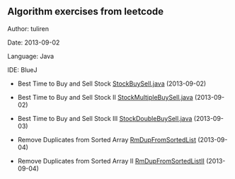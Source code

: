 Algorithm exercises from leetcode
---------------------------------
Author: tuliren

Date: 2013-09-02

Language: Java

IDE: BlueJ


- Best Time to Buy and Sell Stock [StockBuySell.java](https://github.com/tuliren/algorithm/blob/master/leetcode/StockBuySell.java) (2013-09-02)

- Best Time to Buy and Sell Stock II [StockMultipleBuySell.java](https://github.com/tuliren/algorithm/blob/master/leetcode/StockMultipleBuySell.java) (2013-09-02)

- Best Time to Buy and Sell Stock III
[StockDoubleBuySell.java](https://github.com/tuliren/algorithm/blob/master/leetcode/StockDoubleBuySell.java) (2013-09-03)

- Remove Duplicates from Sorted Array
[RmDupFromSortedList](https://github.com/tuliren/algorithm/blob/master/leetcode/RmDupFromSortedArray.java) (2013-09-04)

- Remove Duplicates from Sorted Array II [RmDupFromSortedListII](https://github.com/tuliren/algorithm/blob/master/leetcode/RmDupFromSortedArrayII.java) (2013-09-04)


